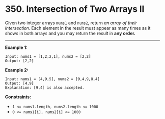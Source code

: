 # 350. Intersection of Two Arrays II

Given two integer arrays `nums1` and `nums2`, return *an array of their intersection.* 
Each element in the result must appear as many times as it shows in both arrays and you may return the result in **any order.**

 
---
**Example 1:**

```
Input: nums1 = [1,2,2,1], nums2 = [2,2]
Output: [2,2]
```

**Example 2:**

```
Input: nums1 = [4,9,5], nums2 = [9,4,9,8,4]
Output: [4,9]
Explanation: [9,4] is also accepted.
```

**Constraints:**

* `1 <= nums1.length, nums2.length <= 1000`
* `0 <= nums1[i], nums2[i] <= 1000`
